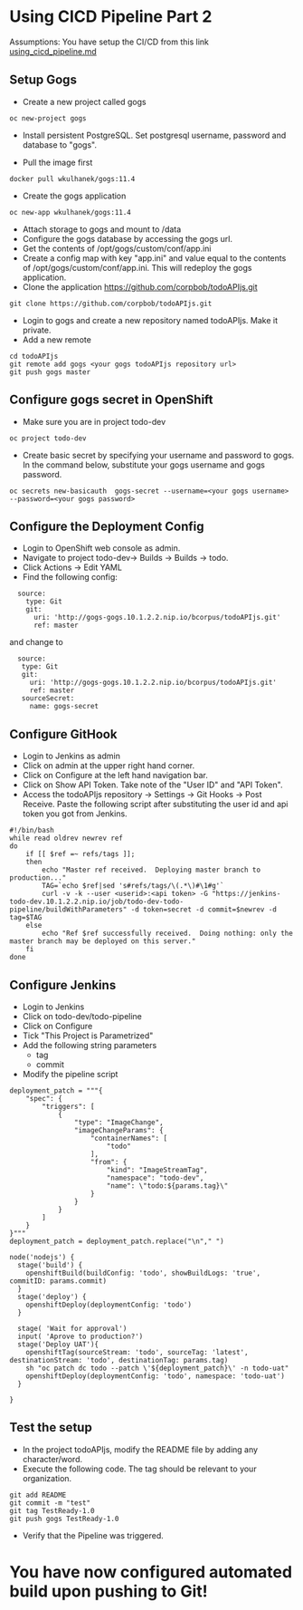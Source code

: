 # Using CICD Pipeline Part 2

Assumptions: You have setup the CI/CD from this link [using_cicd_pipeline.md](using_cicd_pipeline.md)

## Setup Gogs

- Create a new project called gogs
```
oc new-project gogs
```
- Install persistent PostgreSQL. Set postgresql username, password and database to "gogs".

- Pull the image first
```
docker pull wkulhanek/gogs:11.4
```
- Create the gogs application
```
oc new-app wkulhanek/gogs:11.4
```
- Attach storage to gogs and mount to /data
- Configure the gogs database by accessing the gogs url.
- Get the contents of /opt/gogs/custom/conf/app.ini
- Create a config map with key "app.ini" and value equal to the contents of /opt/gogs/custom/conf/app.ini. This will redeploy the gogs application.
- Clone the application https://github.com/corpbob/todoAPIjs.git
```
git clone https://github.com/corpbob/todoAPIjs.git
```
- Login to gogs and create a new repository named todoAPIjs. Make it private.
- Add a new remote 
```
cd todoAPIjs
git remote add gogs <your gogs todoAPIjs repository url>
git push gogs master
```
## Configure gogs secret in OpenShift
- Make sure you are in project todo-dev
```
oc project todo-dev
```

- Create basic secret by specifying your username and password to gogs. In the command below, substitute your gogs username and gogs password.
```
oc secrets new-basicauth  gogs-secret --username=<your gogs username> --password=<your gogs password>
```

## Configure the Deployment Config
- Login to OpenShift web console as admin.
- Navigate to project todo-dev-> Builds -> Builds -> todo.
- Click Actions -> Edit YAML
- Find the following config:
```
  source:
    type: Git
    git:
      uri: 'http://gogs-gogs.10.1.2.2.nip.io/bcorpus/todoAPIjs.git'
      ref: master
 ```
 
 and change to 
 
 ```
   source:
    type: Git
    git:
      uri: 'http://gogs-gogs.10.1.2.2.nip.io/bcorpus/todoAPIjs.git'
      ref: master
    sourceSecret:
      name: gogs-secret
```

## Configure GitHook
- Login to Jenkins as admin
- Click on admin at the upper right hand corner.
- Click on Configure at the left hand navigation bar. 
- Click on Show API Token. Take note of the "User ID" and "API Token". 
- Access the todoAPIjs repository -> Settings -> Git Hooks -> Post Receive. Paste the following script after substituting the user id and api token you got from Jenkins.

```
#!/bin/bash
while read oldrev newrev ref
do
    if [[ $ref =~ refs/tags ]];
    then
        echo "Master ref received.  Deploying master branch to production..."
        TAG=`echo $ref|sed 's#refs/tags/\(.*\)#\1#g'`
        curl -v -k --user <userid>:<api token> -G "https://jenkins-todo-dev.10.1.2.2.nip.io/job/todo-dev-todo-pipeline/buildWithParameters" -d token=secret -d commit=$newrev -d tag=$TAG
    else
        echo "Ref $ref successfully received.  Doing nothing: only the master branch may be deployed on this server."
    fi
done
```

## Configure Jenkins

- Login to Jenkins
- Click on todo-dev/todo-pipeline
- Click on Configure
- Tick  "This Project is Parametrized"
- Add the following string parameters
  - tag
  - commit
- Modify the pipeline script
```
deployment_patch = """{
    "spec": {
        "triggers": [
            {
                "type": "ImageChange",
                "imageChangeParams": {
                    "containerNames": [
                        "todo"
                    ],
                    "from": {
                        "kind": "ImageStreamTag",
                        "namespace": "todo-dev",
                        "name": \"todo:${params.tag}\"
                    }
                }
            }
        ]
    }
}"""
deployment_patch = deployment_patch.replace("\n"," ")

node('nodejs') {
  stage('build') {
    openshiftBuild(buildConfig: 'todo', showBuildLogs: 'true', commitID: params.commit)
  }
  stage('deploy') {
    openshiftDeploy(deploymentConfig: 'todo')
  }

  stage( 'Wait for approval')
  input( 'Aprove to production?')
  stage('Deploy UAT'){
    openshiftTag(sourceStream: 'todo', sourceTag: 'latest', destinationStream: 'todo', destinationTag: params.tag)
    sh "oc patch dc todo --patch \'${deployment_patch}\' -n todo-uat"
    openshiftDeploy(deploymentConfig: 'todo', namespace: 'todo-uat')
  }

}
```

## Test the setup
- In the project todoAPIjs, modify the README file by adding any character/word.
- Execute the following code. The tag should be relevant to your organization.
```
git add README
git commit -m "test"
git tag TestReady-1.0
git push gogs TestReady-1.0
```
- Verify that the Pipeline was triggered.

# You have now configured automated build upon pushing to Git!
